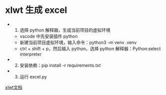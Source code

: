 # xlwt 生成 excel

* 1. 选择 python 解释器，生成当前项目的虚拟环境
  * vscode 中先安装插件 python
  * 新建当前项目虚拟环境，输入命令：python3 -m venv .venv
  * ctrl + shift + p，然后输入 python，选择 python 解释器：Python:select interpreter
* 2. 安装依赖：pip install -r requirements.txt
* 3. 运行 excel.py

[xlwt文档](https://pypi.org/project/xlwt)